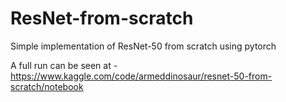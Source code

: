 # ResNet-from-scratch

Simple implementation of ResNet-50 from scratch using pytorch

A full run can be seen at - https://www.kaggle.com/code/armeddinosaur/resnet-50-from-scratch/notebook
